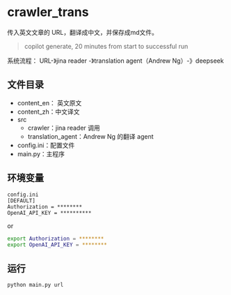 # crawler_trans

传入英文文章的 URL，翻译成中文，并保存成md文件。
> copilot generate, 20 minutes from start to successful run

系统流程：
URL-》jina reader -》translation agent（Andrew Ng）-》deepseek

## 文件目录

- content_en： 英文原文
- content_zh：中文译文
- src
  - crawler：jina reader 调用
  - translation_agent：Andrew Ng 的翻译 agent
- config.ini：配置文件
- main.py：主程序

## 环境变量

```
config.ini
[DEFAULT]
Authorization = ********
OpenAI_API_KEY = **********
````

or

``` bash
export Authorization = ********
export OpenAI_API_KEY = ********
```

## 运行

```bash
python main.py url
```
